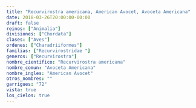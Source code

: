 ```yaml
---
title: "Recurvirostra americana, American Avocet, Avoceta Americana"
date: 2018-03-26T20:00:00-00:00
draft: false
reinos: ["Animalia"]
divisiones: ["Chordata"]
clases: ["Aves"]
ordenes: ["Charadriiformes"]
familias: ["Recurvirostridae "]
generos: ["Recurvirostra"]
nombre_cientifico: "Recurvirostra americana"
nombre_comun: "Avoceta Americana"
nombre_ingles: "American Avocet"
otros_nombres: ""
garrigues: "72"
vista: true
los_cielos: true
---
```

